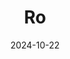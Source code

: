 ---  
layout: startup_page  
title: "Ro"  
id: "ro.co"  
permalink: "/roro.co10222024/"  
website: "https://ro.co/weight-loss/"  
funding_round: ""  
funding_amount: "$150M"  
investors: "ShawSpring Partners, General Catalyst, Initialized Capital, Torch Capital"  
about: "Ro is a telehealth company initially focused on men's health, specifically erectile dysfunction. It has expanded to offer services in women's health, including hair growth, fertility, and skin health, and is now known for providing GLP-1 weight loss drugs. The company leverages technology to provide convenient and accessible healthcare services."  
markets: "Telehealth, Men's Health, Women's Health, Weight Loss"  
hq: "New York, New York, United States"  
founded_year: "2017"  
linkedin: "https://www.linkedin.com/company/ro"  
twitter: "https://twitter.com/ro"  
instagram: ""  
facebook: "https://www.facebook.com/getroman"  
crunchbase: "https://www.crunchbase.com/organization/roman-2"  
pitchbook: "https://pitchbook.com/profiles/company/181114-30"  

date_display: "22-Oct-2024"  
date: "2024-10-22"

# SEO Optimization  
meta_title: "Ro -  Funding ($150M)"  
meta_description: "Ro, Ro is a telehealth company initially focused on men's health, specifically erectile dysfunction. It has expanded to offer services in women's health, ..."  
meta_keywords: "Ro, Telehealth, Men's Health, Women's Health, Weight Loss,  funding"  
canonical_url: "https://startup.projectstartups.com/roro.co10222024/"  
---